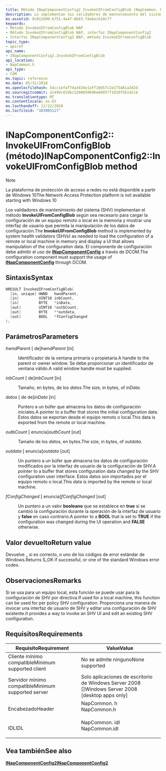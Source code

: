 ```yaml
---
title: Método INapComponentConfig2 InvokeUIFromConfigBlob (NapCommon. h)
description: Lo implementan los validadores de mantenimiento del sistema (SHV) según sea necesario para cargar la configuración de un equipo remoto o local en la memoria y mostrar una interfaz de usuario que permita la manipulación de los datos de configuración.
ms.assetid: 9c012690-6751-4a47-8683-74abac610c77
keywords:
- Método InvokeUIFromConfigBlob NAP
- Método InvokeUIFromConfigBlob NAP, interfaz INapComponentConfig2
- Interfaz INapComponentConfig2 NAP, método InvokeUIFromConfigBlob
topic_type:
- apiref
api_name:
- INapComponentConfig2.InvokeUIFromConfigBlob
api_location:
- NapCommon.h
api_type:
- COM
ms.topic: reference
ms.date: 05/31/2018
ms.openlocfilehash: 54cc1efaf7da3434e1aff10d57c2e175481a3d2d
ms.sourcegitcommit: a1494c819bc5200050696e66057f1020f5b142cb
ms.translationtype: MT
ms.contentlocale: es-ES
ms.lasthandoff: 12/12/2020
ms.locfileid: "103905127"
---
```

# <a name="inapcomponentconfig2invokeuifromconfigblob-method"></a><span data-ttu-id="2f04c-106">INapComponentConfig2:: InvokeUIFromConfigBlob (método)</span><span class="sxs-lookup"><span data-stu-id="2f04c-106">INapComponentConfig2::InvokeUIFromConfigBlob method</span></span>

> [!Note]  
> <span data-ttu-id="2f04c-107">La plataforma de protección de acceso a redes no está disponible a partir de Windows 10</span><span class="sxs-lookup"><span data-stu-id="2f04c-107">The Network Access Protection platform is not available starting with Windows 10</span></span>

 

<span data-ttu-id="2f04c-108">Los validadores de mantenimiento del sistema (SHV) implementan el método **InvokeUIFromConfigBlob** según sea necesario para cargar la configuración de un equipo remoto o local en la memoria y mostrar una interfaz de usuario que permita la manipulación de los datos de configuración.</span><span class="sxs-lookup"><span data-stu-id="2f04c-108">The **InvokeUIFromConfigBlob** method is implemented by system health validators (SHVs) as needed to load the configuration of a remote or local machine in memory and display a UI that allows manipulation of the configuration data.</span></span> <span data-ttu-id="2f04c-109">El componente de configuración debe admitir el uso de [**INapComponentConfig**](inapcomponentconfig.md) a través de DCOM.</span><span class="sxs-lookup"><span data-stu-id="2f04c-109">The configuration component must support the usage of [**INapComponentConfig**](inapcomponentconfig.md) through DCOM.</span></span>

## <a name="syntax"></a><span data-ttu-id="2f04c-110">Sintaxis</span><span class="sxs-lookup"><span data-stu-id="2f04c-110">Syntax</span></span>


```C++
HRESULT InvokeUIFromConfigBlob(
  [in, unique] HWND   hwndParent,
  [in]         UINT16 inbCount,
  [in]         BYTE   *inData,
  [out]        UINT16 *outbCount,
  [out]        BYTE   **outdata,
  [out]        BOOL   *fConfigChanged
);
```



## <a name="parameters"></a><span data-ttu-id="2f04c-111">Parámetros</span><span class="sxs-lookup"><span data-stu-id="2f04c-111">Parameters</span></span>

<dl> <dt>

<span data-ttu-id="2f04c-112">*hwndParent* \[ de\]</span><span class="sxs-lookup"><span data-stu-id="2f04c-112">*hwndParent* \[in\]</span></span>
</dt> <dd>

<span data-ttu-id="2f04c-113">Identificador de la ventana primaria o propietaria.</span><span class="sxs-lookup"><span data-stu-id="2f04c-113">A handle to the parent or owner window.</span></span> <span data-ttu-id="2f04c-114">Se debe proporcionar un identificador de ventana válido.</span><span class="sxs-lookup"><span data-stu-id="2f04c-114">A valid window handle must be supplied.</span></span>

</dd> <dt>

<span data-ttu-id="2f04c-115">*inbCount* \[ de\]</span><span class="sxs-lookup"><span data-stu-id="2f04c-115">*inbCount* \[in\]</span></span>
</dt> <dd>

<span data-ttu-id="2f04c-116">Tamaño, en bytes, de los *datos*.</span><span class="sxs-lookup"><span data-stu-id="2f04c-116">The size, in bytes, of *inData*.</span></span>

</dd> <dt>

<span data-ttu-id="2f04c-117">*datos* \[ de de\]</span><span class="sxs-lookup"><span data-stu-id="2f04c-117">*inData* \[in\]</span></span>
</dt> <dd>

<span data-ttu-id="2f04c-118">Puntero a un búfer que almacena los datos de configuración iniciales.</span><span class="sxs-lookup"><span data-stu-id="2f04c-118">A pointer to a buffer that stores the initial configuration data.</span></span> <span data-ttu-id="2f04c-119">Estos datos se exportan desde el equipo remoto o local.</span><span class="sxs-lookup"><span data-stu-id="2f04c-119">This data is exported from the remote or local machine.</span></span>

</dd> <dt>

<span data-ttu-id="2f04c-120">*outbCount* \[ enuncia\]</span><span class="sxs-lookup"><span data-stu-id="2f04c-120">*outbCount* \[out\]</span></span>
</dt> <dd>

<span data-ttu-id="2f04c-121">Tamaño de los *datos*, en bytes.</span><span class="sxs-lookup"><span data-stu-id="2f04c-121">The size, in bytes, of *outdata*.</span></span>

</dd> <dt>

<span data-ttu-id="2f04c-122">*outdata* \[ enuncia\]</span><span class="sxs-lookup"><span data-stu-id="2f04c-122">*outdata* \[out\]</span></span>
</dt> <dd>

<span data-ttu-id="2f04c-123">Un puntero a un búfer que almacena los datos de configuración modificados por la interfaz de usuario de la configuración de SHV.</span><span class="sxs-lookup"><span data-stu-id="2f04c-123">A pointer to a buffer that stores configuration data changed by the SHV configuration user interface.</span></span> <span data-ttu-id="2f04c-124">Estos datos son importados por el equipo remoto o local.</span><span class="sxs-lookup"><span data-stu-id="2f04c-124">This data is imported by the remote or local machine.</span></span>

</dd> <dt>

<span data-ttu-id="2f04c-125">*fConfigChanged* \[ enuncia\]</span><span class="sxs-lookup"><span data-stu-id="2f04c-125">*fConfigChanged* \[out\]</span></span>
</dt> <dd>

<span data-ttu-id="2f04c-126">Un puntero a un valor **booleano** que se establece en **true** si se cambió la configuración durante la operación de la interfaz de usuario y **false** en caso contrario.</span><span class="sxs-lookup"><span data-stu-id="2f04c-126">A pointer to a **BOOL** that is set to **TRUE** if the configuration was changed during the UI operation and **FALSE** otherwise.</span></span>

</dd> </dl>

## <a name="return-value"></a><span data-ttu-id="2f04c-127">Valor devuelto</span><span class="sxs-lookup"><span data-stu-id="2f04c-127">Return value</span></span>

<span data-ttu-id="2f04c-128">Devuelve \_ si es correcto, o uno de los códigos de error estándar de Windows.</span><span class="sxs-lookup"><span data-stu-id="2f04c-128">Returns S\_OK if successful, or one of the standard Windows error codes.</span></span>

## <a name="remarks"></a><span data-ttu-id="2f04c-129">Observaciones</span><span class="sxs-lookup"><span data-stu-id="2f04c-129">Remarks</span></span>

<span data-ttu-id="2f04c-130">Si se usa para un equipo local, esta función se puede usar para la configuración de SHV por directiva.</span><span class="sxs-lookup"><span data-stu-id="2f04c-130">If used for a local machine, this function can be used for per policy SHV configuration.</span></span> <span data-ttu-id="2f04c-131">Proporciona una manera de invocar una interfaz de usuario de SHV y editar una configuración de SHV existente.</span><span class="sxs-lookup"><span data-stu-id="2f04c-131">It provides a way to invoke an SHV UI and edit an existing SHV configuration.</span></span>

## <a name="requirements"></a><span data-ttu-id="2f04c-132">Requisitos</span><span class="sxs-lookup"><span data-stu-id="2f04c-132">Requirements</span></span>



| <span data-ttu-id="2f04c-133">Requisito</span><span class="sxs-lookup"><span data-stu-id="2f04c-133">Requirement</span></span> | <span data-ttu-id="2f04c-134">Value</span><span class="sxs-lookup"><span data-stu-id="2f04c-134">Value</span></span> |
|-------------------------------------|------------------------------------------------------------------------------------------|
| <span data-ttu-id="2f04c-135">Cliente mínimo compatible</span><span class="sxs-lookup"><span data-stu-id="2f04c-135">Minimum supported client</span></span><br/> | <span data-ttu-id="2f04c-136">No se admite ninguno</span><span class="sxs-lookup"><span data-stu-id="2f04c-136">None supported</span></span><br/>                                                                |
| <span data-ttu-id="2f04c-137">Servidor mínimo compatible</span><span class="sxs-lookup"><span data-stu-id="2f04c-137">Minimum supported server</span></span><br/> | <span data-ttu-id="2f04c-138">Solo aplicaciones de escritorio de Windows Server 2008 \[\]</span><span class="sxs-lookup"><span data-stu-id="2f04c-138">Windows Server 2008 \[desktop apps only\]</span></span><br/>                                     |
| <span data-ttu-id="2f04c-139">Encabezado</span><span class="sxs-lookup"><span data-stu-id="2f04c-139">Header</span></span><br/>                   | <dl> <span data-ttu-id="2f04c-140"><dt>NapCommon. h</dt></span><span class="sxs-lookup"><span data-stu-id="2f04c-140"><dt>NapCommon.h</dt></span></span> </dl>   |
| <span data-ttu-id="2f04c-141">IDL</span><span class="sxs-lookup"><span data-stu-id="2f04c-141">IDL</span></span><br/>                      | <dl> <span data-ttu-id="2f04c-142"><dt>NapCommon. idl</dt></span><span class="sxs-lookup"><span data-stu-id="2f04c-142"><dt>NapCommon.idl</dt></span></span> </dl> |



## <a name="see-also"></a><span data-ttu-id="2f04c-143">Vea también</span><span class="sxs-lookup"><span data-stu-id="2f04c-143">See also</span></span>

<dl> <dt>

[<span data-ttu-id="2f04c-144">**INapComponentConfig2**</span><span class="sxs-lookup"><span data-stu-id="2f04c-144">**INapComponentConfig2**</span></span>](inapcomponentconfig2.md)
</dt> </dl>

 

 





